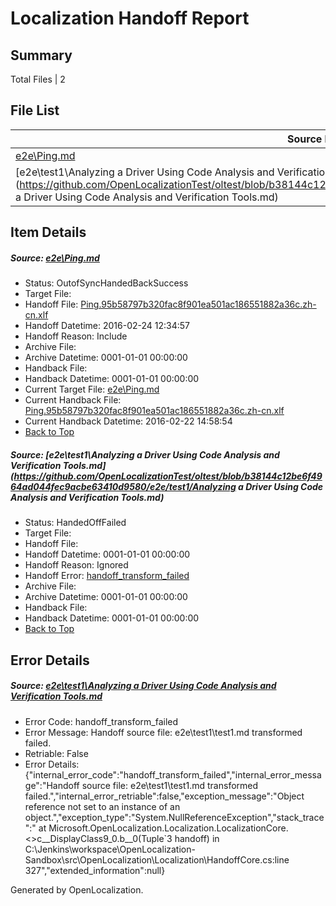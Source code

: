 # <a name='report-top'></a> Localization Handoff Report

## Summary
 Total Files | 2

## File List
 Source File | Status | Details 
 ----------- | ------ | ------- 
 [e2e\Ping.md](https://github.com/OpenLocalizationTest/oltest/blob/b38144c12be6f4964ad044fec9acbe63410d9580/e2e/Ping.md) | OutofSyncHandedBackSuccess | [Details](#a5ae5da4fe6168f678238371e7254d930f12fe0c3)
 [e2e\test1\Analyzing a Driver Using Code Analysis and Verification Tools.md](https://github.com/OpenLocalizationTest/oltest/blob/b38144c12be6f4964ad044fec9acbe63410d9580/e2e/test1/Analyzing a Driver Using Code Analysis and Verification Tools.md) | HandedOffFailed | [Details](#0b3ee6df3f0d18a76ffbbd3f9ca61f0a2b9efc396)

## Item Details
##### <a name='a5ae5da4fe6168f678238371e7254d930f12fe0c3'></a> Source: [e2e\Ping.md](https://github.com/OpenLocalizationTest/oltest/blob/b38144c12be6f4964ad044fec9acbe63410d9580/e2e/Ping.md)
* Status: OutofSyncHandedBackSuccess
* Target File: 
* Handoff File: [Ping.95b58797b320fac8f901ea501ac186551882a36c.zh-cn.xlf](https://github.com/OpenLocalizationTestOrg/olhandoff/blob/d2ebcd992e55c595c22d9b3a1a5ec4e2b6f21f9f/ol-handoff/OpenLocalizationTestOrg/oltest.zh-cn/master/Ping.95b58797b320fac8f901ea501ac186551882a36c.zh-cn.xlf)
* Handoff Datetime: 2016-02-24 12:34:57
* Handoff Reason: Include
* Archive File: 
* Archive Datetime: 0001-01-01 00:00:00
* Handback File: 
* Handback Datetime: 0001-01-01 00:00:00
* Current Target File: [e2e\Ping.md](https://github.com/OpenLocalizationTestOrg/oltest.zh-cn/blob/50a0e643c81ef3854fe8eb8c53cc9b5503ba9683/e2e/Ping.md)
* Current Handback File: [Ping.95b58797b320fac8f901ea501ac186551882a36c.zh-cn.xlf](https://github.com/OpenLocalizationTestOrg/olhandback/blob/b77df399ee15485a31dd1fa51ab7f7482bfd3415/ol-handback/OpenLocalizationTestOrg/oltest.zh-cn/master/Ping.95b58797b320fac8f901ea501ac186551882a36c.zh-cn.xlf)
* Current Handback Datetime: 2016-02-22 14:58:54
* [Back to Top](#report-top)

##### <a name='0b3ee6df3f0d18a76ffbbd3f9ca61f0a2b9efc396'></a> Source: [e2e\test1\Analyzing a Driver Using Code Analysis and Verification Tools.md](https://github.com/OpenLocalizationTest/oltest/blob/b38144c12be6f4964ad044fec9acbe63410d9580/e2e/test1/Analyzing a Driver Using Code Analysis and Verification Tools.md)
* Status: HandedOffFailed
* Target File: 
* Handoff File: 
* Handoff Datetime: 0001-01-01 00:00:00
* Handoff Reason: Ignored
* Handoff Error: [handoff_transform_failed](#0b3ee6df3f0d18a76ffbbd3f9ca61f0a2b9efc396handoff_transform_failed)
* Archive File: 
* Archive Datetime: 0001-01-01 00:00:00
* Handback File: 
* Handback Datetime: 0001-01-01 00:00:00
* [Back to Top](#report-top)


## Error Details
##### <a name='0b3ee6df3f0d18a76ffbbd3f9ca61f0a2b9efc396handoff_transform_failed'></a> Source: [e2e\test1\Analyzing a Driver Using Code Analysis and Verification Tools.md](#0b3ee6df3f0d18a76ffbbd3f9ca61f0a2b9efc396)
* Error Code: handoff_transform_failed
* Error Message: Handoff source file: e2e\test1\test1.md transformed failed.
* Retriable: False
* Error Details: {"internal_error_code":"handoff_transform_failed","internal_error_message":"Handoff source file: e2e\\test1\\test1.md transformed failed.","internal_error_retriable":false,"exception_message":"Object reference not set to an instance of an object.","exception_type":"System.NullReferenceException","stack_trace":"   at Microsoft.OpenLocalization.Localization.LocalizationCore.<>c__DisplayClass9_0.<GetHandoffFiles>b__0(Tuple`3 handoff) in C:\\Jenkins\\workspace\\OpenLocalization-Sandbox\\src\\OpenLocalization\\Localization\\HandoffCore.cs:line 327","extended_information":null}


Generated by OpenLocalization.
